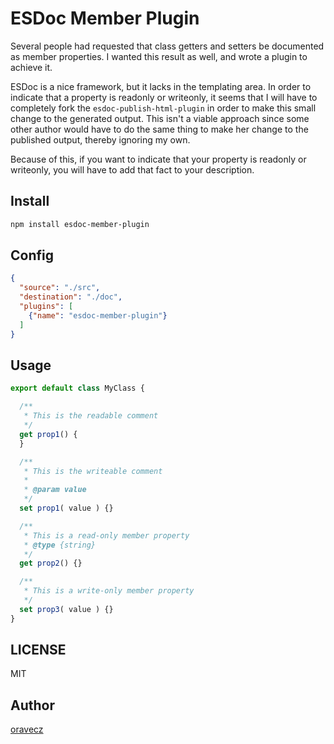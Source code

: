# ESDoc Member Plugin

Several people had requested that class getters and setters be documented as member properties. I wanted
this result as well, and wrote a plugin to achieve it.

ESDoc is a nice framework, but it lacks in the templating area. In order to indicate that a property is readonly or 
writeonly, it seems that I will have to completely fork the `esdoc-publish-html-plugin` in order to
make this small change to the generated output. This isn't a viable approach since some other author would have to 
do the same thing to make her change to the published output, thereby ignoring my own. 

Because of this, if you want to indicate that your property is readonly or writeonly, you will have to add that 
fact to your description.



## Install
```bash
npm install esdoc-member-plugin
```

## Config
```json
{
  "source": "./src",
  "destination": "./doc",
  "plugins": [
    {"name": "esdoc-member-plugin"}
  ]
}
```

## Usage

```js
export default class MyClass {

  /**
   * This is the readable comment
   */
  get prop1() {
  }

  /**
   * This is the writeable comment
   *
   * @param value
   */
  set prop1( value ) {}

  /**
   * This is a read-only member property
   * @type {string}
   */
  get prop2() {}

  /**
   * This is a write-only member property
   */
  set prop3( value ) {}
}
```

## LICENSE
MIT

## Author
[oravecz](https://github.com/oravecz)
